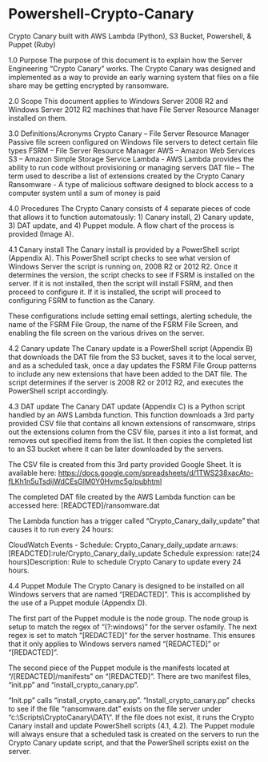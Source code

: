 # Powershell-Crypto-Canary
Crypto Canary built with AWS Lambda (Python), S3 Bucket, Powershell, &amp; Puppet (Ruby)

1.0	Purpose
The purpose of this document is to explain how the Server Engineering “Crypto Canary” works. The Crypto Canary was designed and implemented as a way to provide an early warning system that files on a file share may be getting encrypted by ransomware. 

2.0	Scope
This document applies to Windows Server 2008 R2 and Windows Server 2012 R2 machines that have File Server Resource Manager installed on them. 

3.0	Definitions/Acronyms 
Crypto Canary – File Server Resource Manager Passive file screen configured on Windows file servers to detect certain file types
FSRM – File Server Resource Manager
AWS – Amazon Web Services
S3 – Amazon Simple Storage Service
Lambda - AWS Lambda provides the ability to run code without provisioning or managing servers
DAT file – The term used to describe a list of extensions created by the Crypto Canary
Ransomware - A type of malicious software designed to block access to a computer system until a sum of money is paid

4.0	Procedures
The Crypto Canary consists of 4 separate pieces of code that allows it to function automatously: 1) Canary install, 2) Canary update, 3) DAT update, and 4) Puppet module. A flow chart of the process is provided (Image A). 

4.1	Canary install
The Canary install is provided by a PowerShell script (Appendix A). This PowerShell script checks to see what version of Windows Server the script is running on, 2008 R2 or 2012 R2. Once it determines the version, the script checks to see if FSRM is installed on the server. If it is not installed, then the script will install FSRM, and then proceed to configure it. If it is installed, the script will proceed to configuring FSRM to function as the Canary. 

These configurations include setting email settings, alerting schedule, the name of the FSRM File Group, the name of the FSRM File Screen, and enabling the file screen on the various drives on the server. 

4.2	Canary update
The Canary update is a PowerShell script (Appendix B) that downloads the DAT file from the S3 bucket, saves it to the local server, and as a scheduled task, once a day updates the FSRM File Group patterns to include any new extensions that have been added to the DAT file. The script determines if the server is 2008 R2 or 2012 R2, and executes the PowerShell script accordingly. 

4.3	DAT update
The Canary DAT update (Appendix C) is a Python script handled by an AWS Lambda function. This function downloads a 3rd party provided CSV file that contains all known extensions of ransomware, strips out the extensions column from the CSV file, parses it into a list format, and removes out specified items from the list. It then copies the completed list to an S3 bucket where it can be later downloaded by the servers.

The CSV file is created from this 3rd party provided Google Sheet. It is available here: https://docs.google.com/spreadsheets/d/1TWS238xacAto-fLKh1n5uTsdijWdCEsGIM0Y0Hvmc5g/pubhtml

The completed DAT file created by the AWS Lambda function can be accessed here: [READCTED]/ransomware.dat

The Lambda function has a trigger called “Crypto_Canary_daily_update” that causes it to run every 24 hours: 

CloudWatch Events - Schedule: Crypto_Canary_daily_update
arn:aws:[READCTED]:rule/Crypto_Canary_daily_update
Schedule expression: rate(24 hours)Description: Rule to schedule Crypto Canary to update every 24 hours.

4.4	Puppet Module
The Crypto Canary is designed to be installed on all Windows servers that are named “[REDACTED]”. This is accomplished by the use of a Puppet module (Appendix D). 

The first part of the Puppet module is the node group. The node group is setup to match the regex of “(?:windows)” for the server osfamily. The next regex is set to match “[REDACTED]” for the server hostname. This ensures that it only applies to Windows servers named “[REDACTED]” or “[REDACTED]”. 

The second piece of the Puppet module is the manifests located at “/[REDACTED]/manifests” on “[REDACTED]”. There are two manifest files, “init.pp” and “install_crypto_canary.pp”. 

“Init.pp” calls “install_crypto_canary.pp”. “Install_crypto_canary.pp” checks to see if the file “ransomware.dat” exists on the file server under “c:\Scripts\CryptoCanary\DAT\”. If the file does not exist, it runs the Crypto Canary install and update PowerShell scripts (4.1, 4.2). The Puppet module will always ensure that a scheduled task is created on the servers to run the Crypto Canary update script, and that the PowerShell scripts exist on the server. 
